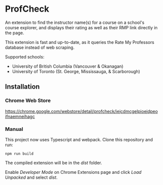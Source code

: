 # ProfCheck

An extension to find the instructor name(s) for a course on a school's course explorer, and displays their rating as well as their RMP link directly in the page.

This extension is fast and up-to-date, as it queries the Rate My Professors database instead of web scraping.

Supported schools:

- University of British Columbia (Vancouver & Okanagan)
- University of Toronto (St. George, Mississauga, & Scarborough)

## Installation

### Chrome Web Store

https://chrome.google.com/webstore/detail/profcheck/iejcdmcgelpioejdpeoifnaemneihagc

### Manual

This project now uses Typescript and webpack. Clone this repository and run:

```shell
npm run build
```

The compiled extension will be in the _dist_ folder.

Enable _Developer Mode_ on Chrome Extensions page and click _Load Unpacked_ and select _dist_.

